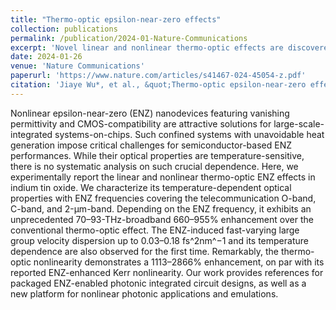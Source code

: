 ```yaml
---
title: "Thermo-optic epsilon-near-zero effects"
collection: publications
permalink: /publication/2024-01-Nature-Communications
excerpt: 'Novel linear and nonlinear thermo-optic effects are discovered in near-zero permittivity transparent conducting oxides.'
date: 2024-01-26
venue: 'Nature Communications'
paperurl: 'https://www.nature.com/articles/s41467-024-45054-z.pdf'
citation: 'Jiaye Wu*, et al., &quot;Thermo-optic epsilon-near-zero effects.&quot; <i>Nature Communications</i>. 15: 794, (2024).'
---
```


Nonlinear epsilon-near-zero (ENZ) nanodevices featuring vanishing permittivity and CMOS-compatibility are attractive solutions for large-scale-integrated systems-on-chips. Such confined systems with unavoidable heat generation impose critical challenges for semiconductor-based ENZ performances. While their optical properties are temperature-sensitive, there is no systematic analysis on such crucial dependence. Here, we experimentally report the linear and nonlinear thermo-optic ENZ effects in indium tin oxide. We characterize its temperature-dependent optical properties with ENZ frequencies covering the telecommunication O-band, C-band, and 2-μm-band. Depending on the ENZ frequency, it exhibits an unprecedented 70–93-THz-broadband 660–955% enhancement over the conventional thermo-optic effect. The ENZ-induced fast-varying large group velocity dispersion up to 0.03–0.18 fs^2nm^−1 and its temperature dependence are also observed for the first time. Remarkably, the thermo-optic nonlinearity demonstrates a 1113–2866% enhancement, on par with its reported ENZ-enhanced Kerr nonlinearity. Our work provides references for packaged ENZ-enabled photonic integrated circuit designs, as well as a new platform for nonlinear photonic applications and emulations.